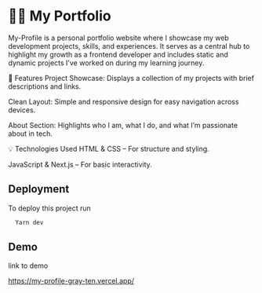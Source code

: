 
# 🧑‍💻 My Portfolio

My-Profile is a personal portfolio website where I showcase my web development projects, skills, and experiences. It serves as a central hub to highlight my growth as a frontend developer and includes static and dynamic projects I've worked on during my learning journey.

🔧 Features
Project Showcase: Displays a collection of my projects with brief descriptions and links.

Clean Layout: Simple and responsive design for easy navigation across devices.

About Section: Highlights who I am, what I do, and what I’m passionate about in tech.

💡 Technologies Used
HTML & CSS – For structure and styling.

JavaScript & Next.js – For basic interactivity.





## Deployment

To deploy this project run

```bash
  Yarn dev 
```


## Demo

 link to demo

https://my-profile-gray-ten.vercel.app/
